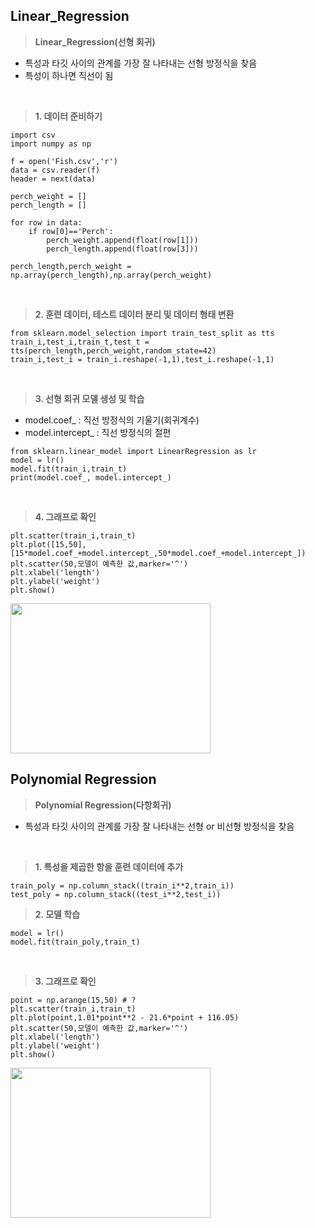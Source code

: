 ## Linear_Regression 

> **Linear_Regression(선형 회귀)**

- 특성과 타깃 사이의 관계를 가장 잘 나타내는 선형 방정식을 찾음 
- 특성이 하나면 직선이 됨 
<br>

> **1. 데이터 준비하기**
>
    import csv
    import numpy as np

    f = open('Fish.csv','r')
    data = csv.reader(f)
    header = next(data)

    perch_weight = []
    perch_length = []

    for row in data:
        if row[0]=='Perch':
            perch_weight.append(float(row[1]))
            perch_length.append(float(row[3]))

    perch_length,perch_weight = np.array(perch_length),np.array(perch_weight)
<br>

> **2. 훈련 데이터, 테스트 데이터 분리 및 데이터 형태 변환**
>
    from sklearn.model_selection import train_test_split as tts 
    train_i,test_i,train_t,test_t = tts(perch_length,perch_weight,random_state=42)
    train_i,test_i = train_i.reshape(-1,1),test_i.reshape(-1,1)
<br>

> **3. 선형 회귀 모델 생성 및 학습**

- model.coef_ : 직선 방정식의 기울기(회귀계수) 
- model.intercept_ : 직선 방정식의 절편

>
    from sklearn.linear_model import LinearRegression as lr
    model = lr()
    model.fit(train_i,train_t)
    print(model.coef_, model.intercept_)
<br>

> **4. 그래프로 확인**
>
    plt.scatter(train_i,train_t)
    plt.plot([15,50],[15*model.coef_+model.intercept_,50*model.coef_+model.intercept_])
    plt.scatter(50,모델이 예측한 값,marker='^')
    plt.xlabel('length')
    plt.ylabel('weight')
    plt.show()
<img src="https://user-images.githubusercontent.com/105197496/212247123-c81b90e7-6e5f-4b6e-b99e-02eb2bd055b5.png" width="320px" height="240px">
<br>

## Polynomial Regression

> **Polynomial Regression(다항회귀)**

- 특성과 타깃 사이의 관계를 가장 잘 나타내는 선형 or 비선형 방정식을 찾음
<br>

> **1. 특성을 제곱한 항을 훈련 데이터에 추가**
>
    train_poly = np.column_stack((train_i**2,train_i))
    test_poly = np.column_stack((test_i**2,test_i))
    
> **2. 모델 학습**
>
    model = lr()
    model.fit(train_poly,train_t)
<br>

> **3. 그래프로 확인**
>
    point = np.arange(15,50) # ? 
    plt.scatter(train_i,train_t)
    plt.plot(point,1.01*point**2 - 21.6*point + 116.05)
    plt.scatter(50,모델이 예측한 값,marker='^')
    plt.xlabel('length')
    plt.ylabel('weight')
    plt.show()
<img src="https://user-images.githubusercontent.com/105197496/212248992-488fd020-f4c7-4f04-a299-75b5940cd06e.png" width="320px" height="240px">
<br>
